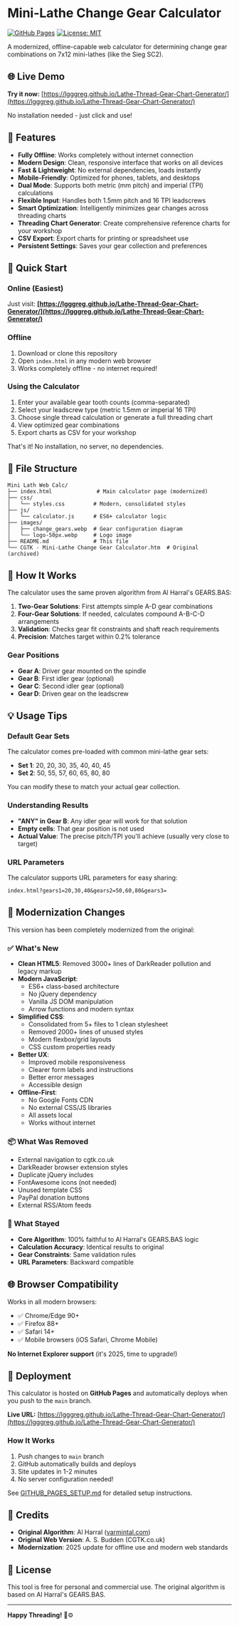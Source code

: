 # Mini-Lathe Change Gear Calculator

[![GitHub Pages](https://img.shields.io/badge/GitHub%20Pages-Live-success)](https://lgggreg.github.io/Lathe-Thread-Gear-Chart-Generator/)
[![License: MIT](https://img.shields.io/badge/License-MIT-blue.svg)](LICENSE)

A modernized, offline-capable web calculator for determining change gear combinations on 7x12 mini-lathes (like the Sieg SC2).

## 🌐 Live Demo

**Try it now:** [https://lgggreg.github.io/Lathe-Thread-Gear-Chart-Generator/](https://lgggreg.github.io/Lathe-Thread-Gear-Chart-Generator/)

No installation needed - just click and use!

## 🎯 Features

- **Fully Offline**: Works completely without internet connection
- **Modern Design**: Clean, responsive interface that works on all devices
- **Fast & Lightweight**: No external dependencies, loads instantly
- **Mobile-Friendly**: Optimized for phones, tablets, and desktops
- **Dual Mode**: Supports both metric (mm pitch) and imperial (TPI) calculations
- **Flexible Input**: Handles both 1.5mm pitch and 16 TPI leadscrews
- **Smart Optimization**: Intelligently minimizes gear changes across threading charts
- **Threading Chart Generator**: Create comprehensive reference charts for your workshop
- **CSV Export**: Export charts for printing or spreadsheet use
- **Persistent Settings**: Saves your gear collection and preferences

## 🚀 Quick Start

### Online (Easiest)

Just visit: **[https://lgggreg.github.io/Lathe-Thread-Gear-Chart-Generator/](https://lgggreg.github.io/Lathe-Thread-Gear-Chart-Generator/)**

### Offline

1. Download or clone this repository
2. Open `index.html` in any modern web browser
3. Works completely offline - no internet required!

### Using the Calculator

1. Enter your available gear tooth counts (comma-separated)
2. Select your leadscrew type (metric 1.5mm or imperial 16 TPI)
3. Choose single thread calculation or generate a full threading chart
4. View optimized gear combinations
5. Export charts as CSV for your workshop

That's it! No installation, no server, no dependencies.

## 📁 File Structure

```
Mini Lath Web Calc/
├── index.html              # Main calculator page (modernized)
├── css/
│   └── styles.css         # Modern, consolidated styles
├── js/
│   └── calculator.js      # ES6+ calculator logic
├── images/
│   ├── change_gears.webp  # Gear configuration diagram
│   └── logo-50px.webp     # Logo image
├── README.md              # This file
└── CGTK - Mini-Lathe Change Gear Calculator.htm  # Original (archived)
```

## 🔧 How It Works

The calculator uses the same proven algorithm from Al Harral's GEARS.BAS:

1. **Two-Gear Solutions**: First attempts simple A-D gear combinations
2. **Four-Gear Solutions**: If needed, calculates compound A-B-C-D arrangements
3. **Validation**: Checks gear fit constraints and shaft reach requirements
4. **Precision**: Matches target within 0.2% tolerance

### Gear Positions

- **Gear A**: Driver gear mounted on the spindle
- **Gear B**: First idler gear (optional)
- **Gear C**: Second idler gear (optional)
- **Gear D**: Driven gear on the leadscrew

## 💡 Usage Tips

### Default Gear Sets

The calculator comes pre-loaded with common mini-lathe gear sets:
- **Set 1**: 20, 20, 30, 35, 40, 40, 45
- **Set 2**: 50, 55, 57, 60, 65, 80, 80

You can modify these to match your actual gear collection.

### Understanding Results

- **"ANY" in Gear B**: Any idler gear will work for that solution
- **Empty cells**: That gear position is not used
- **Actual Value**: The precise pitch/TPI you'll achieve (usually very close to target)

### URL Parameters

The calculator supports URL parameters for easy sharing:
```
index.html?gears1=20,30,40&gears2=50,60,80&gears3=
```

## 🎨 Modernization Changes

This version has been completely modernized from the original:

### ✅ What's New

- **Clean HTML5**: Removed 3000+ lines of DarkReader pollution and legacy markup
- **Modern JavaScript**:
  - ES6+ class-based architecture
  - No jQuery dependency
  - Vanilla JS DOM manipulation
  - Arrow functions and modern syntax
- **Simplified CSS**:
  - Consolidated from 5+ files to 1 clean stylesheet
  - Removed 2000+ lines of unused styles
  - Modern flexbox/grid layouts
  - CSS custom properties ready
- **Better UX**:
  - Improved mobile responsiveness
  - Clearer form labels and instructions
  - Better error messages
  - Accessible design
- **Offline-First**:
  - No Google Fonts CDN
  - No external CSS/JS libraries
  - All assets local
  - Works without internet

### 📦 What Was Removed

- External navigation to cgtk.co.uk
- DarkReader browser extension styles
- Duplicate jQuery includes
- FontAwesome icons (not needed)
- Unused template CSS
- PayPal donation buttons
- External RSS/Atom feeds

### 🔄 What Stayed

- **Core Algorithm**: 100% faithful to Al Harral's GEARS.BAS logic
- **Calculation Accuracy**: Identical results to original
- **Gear Constraints**: Same validation rules
- **URL Parameters**: Backward compatible

## 🌐 Browser Compatibility

Works in all modern browsers:
- ✅ Chrome/Edge 90+
- ✅ Firefox 88+
- ✅ Safari 14+
- ✅ Mobile browsers (iOS Safari, Chrome Mobile)

**No Internet Explorer support** (it's 2025, time to upgrade!)

## 🚀 Deployment

This calculator is hosted on **GitHub Pages** and automatically deploys when you push to the `main` branch.

**Live URL:** [https://lgggreg.github.io/Lathe-Thread-Gear-Chart-Generator/](https://lgggreg.github.io/Lathe-Thread-Gear-Chart-Generator/)

### How It Works

1. Push changes to `main` branch
2. GitHub automatically builds and deploys
3. Site updates in 1-2 minutes
4. No server configuration needed!

See [GITHUB_PAGES_SETUP.md](GITHUB_PAGES_SETUP.md) for detailed setup instructions.

## 🤝 Credits

- **Original Algorithm**: Al Harral ([varmintal.com](http://www.varmintal.com/alath.htm))
- **Original Web Version**: A. S. Budden (CGTK.co.uk)
- **Modernization**: 2025 update for offline use and modern web standards

## 📄 License

This tool is free for personal and commercial use. The original algorithm is based on Al Harral's GEARS.BAS.

---

**Happy Threading!** 🔩⚙️
